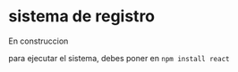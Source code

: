 <h1>sistema de registro</h1>
En construccion

para ejecutar el sistema, debes poner en  ```npm install react```
